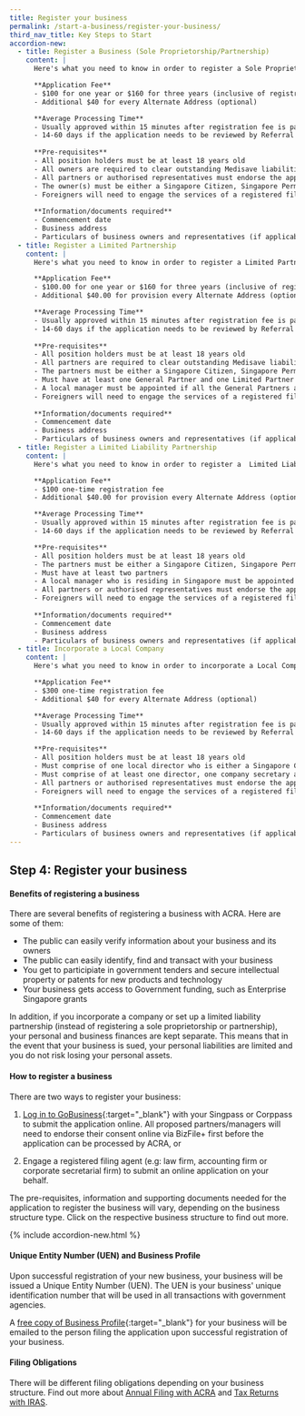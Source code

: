 ```yaml
---
title: Register your business
permalink: /start-a-business/register-your-business/
third_nav_title: Key Steps to Start
accordion-new:
  - title: Register a Business (Sole Proprietorship/Partnership)
    content: |
      Here's what you need to know in order to register a Sole Proprietorship/Partnership

      **Application Fee**
      - $100 for one year or $160 for three years (inclusive of registration and renewal fee)
      - Additional $40 for every Alternate Address (optional)

      **Average Processing Time**
      - Usually approved within 15 minutes after registration fee is paid
      - 14-60 days if the application needs to be reviewed by Referral Authorities
      
      **Pre-requisites**
      - All position holders must be at least 18 years old
      - All owners are required to clear outstanding Medisave liabilities with CPF Board
      - All partners or authorised representatives must endorse the application before payment can be made
      - The owner(s) must be either a Singapore Citizen, Singapore Permanent Resident or an EntrePass Holder
      - Foreigners will need to engage the services of a registered filing agent (e.g. a law firm, accounting firm or corporate secretarial firm) to submit the online application on your behalf.
 
      **Information/documents required**
      - Commencement date
      - Business address
      - Particulars of business owners and representatives (if applicable)
  - title: Register a Limited Partnership
    content: |
      Here's what you need to know in order to register a Limited Partnership.

      **Application Fee**
      - $100.00 for one year or $160 for three years (inclusive of registration and renewal fee)
      - Additional $40.00 for provision every Alternate Address (optional)

      **Average Processing Time**
      - Usually approved within 15 minutes after registration fee is paid.
      - 14-60 days if the application needs to be reviewed by Referral Authorities
      
      **Pre-requisites**
      - All position holders must be at least 18 years old
      - All partners are required to clear outstanding Medisave liabilities with CPF Board
      - The partners must be either a Singapore Citizen, Singapore Permanent Resident or an EntrePass Holder
      - Must have at least one General Partner and one Limited Partner
      - A local manager must be appointed if all the General Partners are not residing in Singapore
      - Foreigners will need to engage the services of a registered filing agent (e.g. a law firm, accounting firm or corporate secretarial firm) to submit the online application on your behalf.
 
      **Information/documents required**
      - Commencement date
      - Business address
      - Particulars of business owners and representatives (if applicable)
  - title: Register a Limited Liability Partnership
    content: |
      Here's what you need to know in order to register a  Limited Liability Partnership (LLP).

      **Application Fee**
      - $100 one-time registration fee
      - Additional $40.00 for provision every Alternate Address (optional)

      **Average Processing Time**
      - Usually approved within 15 minutes after registration fee is paid
      - 14-60 days if the application needs to be reviewed by Referral Authorities

      **Pre-requisites**
      - All position holders must be at least 18 years old
      - The partners must be either a Singapore Citizen, Singapore Permanent Resident or an EntrePass Holder
      - Must have at least two partners
      - A local manager who is residing in Singapore must be appointed
      - All partners or authorised representatives must endorse the application before payment can be made
      - Foreigners will need to engage the services of a registered filing agent (e.g. a law firm, accounting firm or corporate secretarial firm) to submit the online application on your behalf.
 
      **Information/documents required**
      - Commencement date
      - Business address
      - Particulars of business owners and representatives (if applicable)
  - title: Incorporate a Local Company
    content: |
      Here's what you need to know in order to incorporate a Local Company.

      **Application Fee**
      - $300 one-time registration fee
      - Additional $40 for every Alternate Address (optional)

      **Average Processing Time**
      - Usually approved within 15 minutes after registration fee is paid
      - 14-60 days if the application needs to be reviewed by Referral Authorities

      **Pre-requisites**
      - All position holders must be at least 18 years old
      - Must comprise of one local director who is either a Singapore Citizen, Singapore Permanent Resident or an EntrePass Holder, and residing in Singapore
      - Must comprise of at least one director, one company secretary and one shareholder
      - All partners or authorised representatives must endorse the application before payment can be made
      - Foreigners will need to engage the services of a registered filing agent (e.g. a law firm, accounting firm or corporate secretarial firm) to submit the online application on your behalf.
 
      **Information/documents required**
      - Commencement date
      - Business address
      - Particulars of business owners and representatives (if applicable)
---
```


## Step 4: Register your business

#### Benefits of registering a business

There are several benefits of registering a business with ACRA. Here are some of them:

- The public can easily verify information about your business and its owners
- The public can easily identify, find and transact with your business
- You get to participiate in government tenders and secure intellectual property or patents for new products and technology
- Your business gets access to Government funding, such as Enterprise Singapore grants
  
In addition, if you incorporate a company or set up a limited liability partnership (instead of registering a sole proprietorship or partnership), your personal and business finances are kept separate. This means that in the event that your business is sued, your personal liabilities are limited and you do not risk losing your personal assets.

#### How to register a business

There are two ways to register your business:

1) [Log in to GoBusiness](https://www.google.com.sg/){:target="_blank"} with your Singpass or Corppass to submit the application online. All proposed partners/managers will need to endorse their consent online via BizFile+ first before the application can be processed by ACRA, or

2) Engage a registered filing agent (e.g: law firm, accounting firm or corporate secretarial firm) to submit an online application on your behalf.

The pre-requisites, information and supporting documents needed for the application to register the business will vary, depending on the business structure type. Click on the respective business structure to find out more.

{% include accordion-new.html %}

#### Unique Entity Number (UEN) and Business Profile

Upon successful registration of your new business, your business will be issued a Unique Entity Number (UEN). The UEN is your business' unique identification number that will be used in all transactions with government agencies.

A [free copy of Business Profile](https://www.acra.gov.sg/about-bizfile/updates-and-announcements/provision-of-free-business-profiles){:target="_blank"} for your business will be emailed to the person filing the application upon successful registration of your business.

#### Filing Obligations

There will be different filing obligations depending on your business structure. Find out more about [Annual Filing with ACRA](/run-and-grow/annual-returns/) and [Tax Returns with IRAS](/run-and-grow/taxes-and-gst/). 
